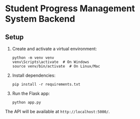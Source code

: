 # Student Progress Management System Backend

## Setup

1. Create and activate a virtual environment:
   ```
   python -m venv venv
   venv\Scripts\activate  # On Windows
   source venv/bin/activate  # On Linux/Mac
   ```
2. Install dependencies:
   ```
   pip install -r requirements.txt
   ```
3. Run the Flask app:
   ```
   python app.py
   ```

The API will be available at `http://localhost:5000/`. 